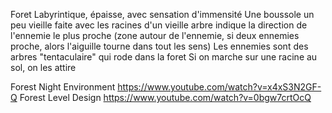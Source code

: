 Foret Labyrintique, épaisse, avec sensation d'immensité
Une boussole un peu vieille faite avec les racines d'un vieille arbre indique la direction de l'ennemie le plus proche (zone autour de l'ennemie, si deux ennemies proche, alors l'aiguille tourne dans tout les sens)
Les ennemies sont des arbres "tentaculaire" qui rode dans la foret
Si on marche sur une racine au sol, on les attire

Forest Night Environment https://www.youtube.com/watch?v=x4xS3N2GF-Q
Forest Level Design https://www.youtube.com/watch?v=0bgw7crtOcQ